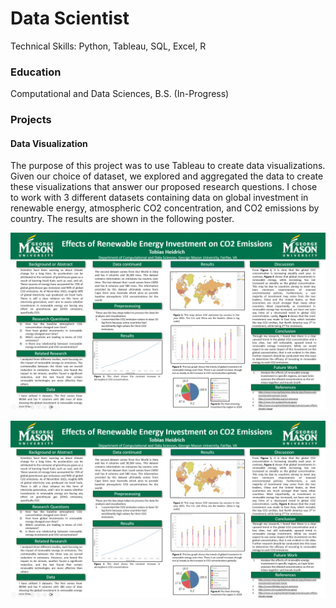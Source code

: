 # Data Scientist
Technical Skills: Python, Tableau, SQL, Excel, R

### Education
Computational and Data Sciences, B.S. (In-Progress)

### Projects
#### Data Visualization
The purpose of this project was to use Tableau to create data visualizations. Given our choice of dataset, we explored and aggregated the data to create these visualizations that answer our proposed research questions.
I chose to work with 3 different datasets containing data on global investment in renewable energy, atmospheric CO2 concentration, and CO2 emissions by country. The results are shown in the following poster. 

![CDS-301 Final Project Poster](/assets/img/Updated_Poster_Screenshot.PNG)

<img src="/assets/img/Updated_Poster_Screenshot.PNG" alt="CDS-301 Final Project Poster" width="600">
